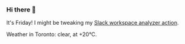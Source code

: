 ### Hi there :wave:

It's Friday! I might be tweaking my [Slack workspace analyzer action](https://github.com/bewuethr/slack-analyzer).

Weather in Toronto: clear, at +20°C.
